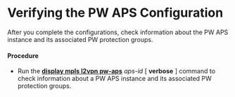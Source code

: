 Verifying the PW APS Configuration
==================================

After you complete the configurations, check information
about the PW APS instance and its associated PW protection groups.

#### Procedure

* Run the [**display mpls l2vpn pw-aps**](cmdqueryname=display+mpls+l2vpn+pw-aps) *aps-id* [ **verbose** ] command to check information about a PW APS instance and its associated
  PW protection groups.